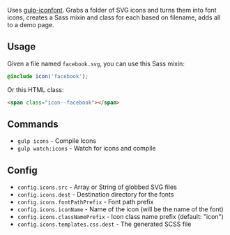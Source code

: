 Uses [gulp-iconfont](https://github.com/nfroidure/gulp-iconfont). Grabs a folder of SVG icons and turns them into font icons, creates a Sass mixin and class for each based on filename, adds all to a demo page.

## Usage

Given a file named `facebook.svg`, you can use this Sass mixin:

```scss
@include icon('facebook');
```

Or this HTML class:

```html
<span class="icon--facebook"></span>
```

## Commands

- `gulp icons` - Compile Icons
- `gulp watch:icons` - Watch for icons and compile

## Config

- `config.icons.src` - Array or String of globbed SVG files
- `config.icons.dest` - Destination directory for the fonts
- `config.icons.fontPathPrefix` - Font path prefix
- `config.icons.iconName` - Name of the icon (will be the name of the font)
- `config.icons.classNamePrefix` - Icon class name prefix (default: "icon")
- `config.icons.templates.css.dest` - The generated SCSS file
